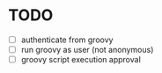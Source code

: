 # TODO

- [ ] authenticate from groovy
- [ ] run groovy as user (not anonymous)
- [ ] groovy script execution approval